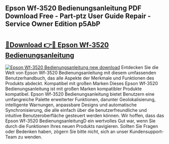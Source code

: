 ## Epson Wf-3520 Bedienungsanleitung PDF Download Free - Part-ptz User Guide Repair - Service Owner Edition p5AbP

# <h2><a href="http://df1lct.blite.top/?on=Epson+Wf-3520+Bedienungsanleitung">🔗Download 👉🔴 Epson Wf-3520 Bedienungsanleitung</a></h2>

[![Epson Wf-3520 Bedienungsanleitung new download](https://i.imgur.com/lujVjoI.png)](http://df1lct.blite.top/?on=Epson+Wf-3520+Bedienungsanleitung)
Entdecken Sie die Welt von Epson Wf-3520 Bedienungsanleitung mit diesem umfassenden Benutzerhandbuch, das alle Aspekte der Merkmale und Funktionen des Produkts abdeckt. Kompatibel mit großen Marken Dieses Epson Wf-3520 Bedienungsanleitung ist mit großen Marken kompatibler Produkte kompatibel. Epson Wf-3520 Bedienungsanleitung bietet Benutzern eine umfangreiche Palette erweiterter Funktionen, darunter Geolokalisierung, intelligente Warnungen, anpassbare Designs und automatische Synchronisierung, die alle einfach über die benutzerfreundliche und intuitive Benutzeroberfläche gesteuert werden können. Wir hoffen, dass das Epson Wf-3520 BedienungsanleitungD ein wertvolles Gut war, wenn Sie durch die Funktionen Ihres neuen Produkts navigieren. Sollten Sie Fragen oder Bedenken haben, zögern Sie bitte nicht, sich an unser Kundensupport-Team zu wenden.
